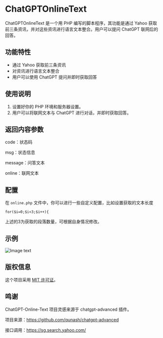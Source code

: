 # ChatGPTOnlineText 

ChatGPTOnlineText  是一个用 PHP 编写的脚本程序，其功能是通过 Yahoo 获取前三条资讯，并对这些资讯进行语言文本整合。用户可以提问 ChatGPT 联网后的回答。

## 功能特性

- 通过 Yahoo 获取前三条资讯
- 对资讯进行语言文本整合
- 用户可以使用 ChatGPT 提问并即时获取回答

## 使用说明

1. 设置好你的 PHP 环境和服务器设置。
2. 用户可以将联网文本与 ChatGPT 进行对话，并即时获取回答。

## 返回内容参数

code：状态码

msg：状态信息

message：问答文本

online：联网文本

## 配置

在 `online.php` 文件中，你可以进行一些自定义配置，比如设置获取的文本长度

```for($i=0;$i<3;$i++){```

上述的3为获取的段落数量，可根据自身情况修改。

## 示例

![Image text](success.png)

## 版权信息

这个项目采用 [MIT 许可证](LICENSE)。

## 鸣谢

ChatGPT-Online-Text 项目灵感来源于 chatgpt-advanced 插件。

项目来源：https://github.com/qunash/chatgpt-advanced

接口调用：https://sg.search.yahoo.com/
